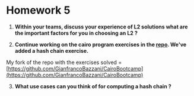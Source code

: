 # Homework 5

1. **Within your teams, discuss your experience of L2 solutions what are the important factors for you in choosing an L2 ?**

	

2. **Continue working on the cairo program exercises in the [repo](https://github.com/ExtropyIO/CairoBootcamp). We've added a hash chain exercise.**


My fork of the repo with the exercises solved = [https://github.com/GianfrancoBazzani/CairoBootcamp](https://github.com/GianfrancoBazzani/CairoBootcamp)

3. **What use cases can you think of for computing a hash chain ?**
